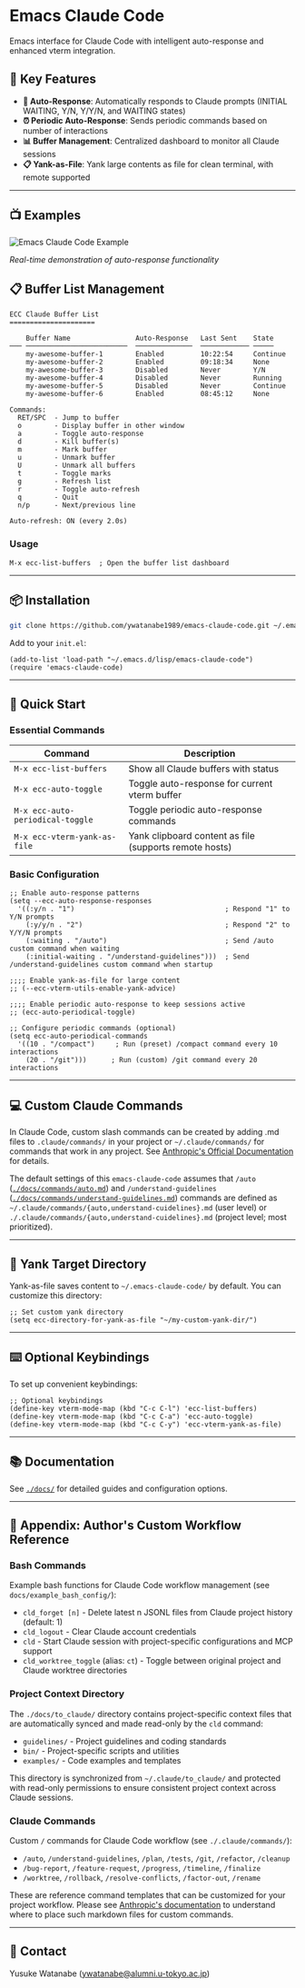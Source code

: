 <!-- ---
!-- Timestamp: 2025-07-03 08:54:56
!-- Author: ywatanabe
!-- File: /home/ywatanabe/.emacs.d/lisp/emacs-claude-code/README.md
!-- --- -->

# Emacs Claude Code

Emacs interface for Claude Code with intelligent auto-response and enhanced vterm integration.

## 🚀 Key Features
- **🤖 Auto-Response**: Automatically responds to Claude prompts (INITIAL WAITING, Y/N, Y/Y/N, and WAITING states)
- **⏰ Periodic Auto-Response**: Sends periodic commands based on number of interactions
- **📊 Buffer Management**: Centralized dashboard to monitor all Claude sessions 
- **📋 Yank-as-File**: Yank large contents as file for clean terminal, with remote supported

---

## 📺 Examples

![Emacs Claude Code Example](./docs/emacs-claude-code-demo.gif)

*Real-time demonstration of auto-response functionality*

## 📋 Buffer List Management

``` plaintext
ECC Claude Buffer List
=====================

    Buffer Name                Auto-Response   Last Sent    State
─── ─────────────────────────  ──────────────  ──────────── ─────
    my-awesome-buffer-1        Enabled         10:22:54     Continue
    my-awesome-buffer-2        Enabled         09:18:34     None
    my-awesome-buffer-3        Disabled        Never        Y/N
    my-awesome-buffer-4        Disabled        Never        Running
    my-awesome-buffer-5        Disabled        Never        Continue
    my-awesome-buffer-6        Enabled         08:45:12     None

Commands:
  RET/SPC  - Jump to buffer
  o        - Display buffer in other window
  a        - Toggle auto-response
  d        - Kill buffer(s)
  m        - Mark buffer
  u        - Unmark buffer
  U        - Unmark all buffers
  t        - Toggle marks
  g        - Refresh list
  r        - Toggle auto-refresh
  q        - Quit
  n/p      - Next/previous line

Auto-refresh: ON (every 2.0s)
```

### Usage
```elisp
M-x ecc-list-buffers  ; Open the buffer list dashboard
```

---

## 📦 Installation

```bash
git clone https://github.com/ywatanabe1989/emacs-claude-code.git ~/.emacs.d/lisp/emacs-claude-code
```

Add to your `init.el`:
```elisp
(add-to-list 'load-path "~/.emacs.d/lisp/emacs-claude-code")
(require 'emacs-claude-code)
```

---

## 🎯 Quick Start

### Essential Commands
| Command | Description |
|---------|-------------|
| `M-x ecc-list-buffers` | Show all Claude buffers with status |
| `M-x ecc-auto-toggle` | Toggle auto-response for current vterm buffer |
| `M-x ecc-auto-periodical-toggle` | Toggle periodic auto-response commands |
| `M-x ecc-vterm-yank-as-file` | Yank clipboard content as file (supports remote hosts) |

### Basic Configuration

```elisp
;; Enable auto-response patterns
(setq --ecc-auto-response-responses
  '((:y/n . "1")                                     ; Respond "1" to Y/N prompts
    (:y/y/n . "2")                                   ; Respond "2" to Y/Y/N prompts
    (:waiting . "/auto")                             ; Send /auto custom command when waiting
    (:initial-waiting . "/understand-guidelines")))  ; Send /understand-guidelines custom command when startup

;;;; Enable yank-as-file for large content
;; (--ecc-vterm-utils-enable-yank-advice)

;;;; Enable periodic auto-response to keep sessions active
;; (ecc-auto-periodical-toggle)

;; Configure periodic commands (optional)
(setq ecc-auto-periodical-commands
  '((10 . "/compact")     ; Run (preset) /compact command every 10 interactions
    (20 . "/git")))      ; Run (custom) /git command every 20 interactions
```

---

## 💻 Custom Claude Commands

In Claude Code, custom slash commands can be created by adding .md files to `.claude/commands/` in your project or `~/.claude/commands/` for commands that work in any project. See [Anthropic's Official Documentation](https://www.anthropic.com/engineering/claude-code-best-practices) for details.

  The default settings of this `emacs-claude-code` assumes that `/auto` ([`./docs/commands/auto.md`](./docs/commands/auto.md)) and `/understand-guidelines` ([`./docs/commands/understand-guidelines.md`](./docs/commands/understand-guidelines.md)) commands are defined as `~/.claude/commands/{auto,understand-cuidelines}.md` (user level) or `./.claude/commands/{auto,understand-cuidelines}.md` (project level; most prioritized).

---

## 📁 Yank Target Directory

Yank-as-file saves content to `~/.emacs-claude-code/` by default. You can customize this directory:

```elisp
;; Set custom yank directory
(setq ecc-directory-for-yank-as-file "~/my-custom-yank-dir/")
```

---

## ⌨️ Optional Keybindings

To set up convenient keybindings:

```elisp
;; Optional keybindings
(define-key vterm-mode-map (kbd "C-c C-l") 'ecc-list-buffers)
(define-key vterm-mode-map (kbd "C-c C-a") 'ecc-auto-toggle)
(define-key vterm-mode-map (kbd "C-c C-y") 'ecc-vterm-yank-as-file)
```

---

## 📚 Documentation
See [`./docs/`](./docs/) for detailed guides and configuration options.

---

## 📎 Appendix: Author's Custom Workflow Reference

### Bash Commands
Example bash functions for Claude Code workflow management (see `docs/example_bash_config/`):

- `cld_forget [n]` - Delete latest n JSONL files from Claude project history (default: 1)
- `cld_logout` - Clear Claude account credentials
- `cld` - Start Claude session with project-specific configurations and MCP support
- `cld_worktree_toggle` (alias: `ct`) - Toggle between original project and Claude worktree directories

### Project Context Directory

The `./docs/to_claude/` directory contains project-specific context files that are automatically synced and made read-only by the `cld` command:

- `guidelines/` - Project guidelines and coding standards
- `bin/` - Project-specific scripts and utilities  
- `examples/` - Code examples and templates

This directory is synchronized from `~/.claude/to_claude/` and protected with read-only permissions to ensure consistent project context across Claude sessions.

### Claude Commands
Custom `/` commands for Claude Code workflow (see `./.claude/commands/`):

- `/auto`, `/understand-guidelines`, `/plan`, `/tests`, `/git`, `/refactor`, `/cleanup`
- `/bug-report`, `/feature-request`, `/progress`, `/timeline`, `/finalize`
- `/worktree`, `/rollback`, `/resolve-conflicts`, `/factor-out`, `/rename`

These are reference command templates that can be customized for your project workflow. Please see [Anthropic's documentation](https://www.anthropic.com/engineering/claude-code-best-practices) to understand where to place such markdown files for custom commands.

---

## 📧 Contact
Yusuke Watanabe (ywatanabe@alumni.u-tokyo.ac.jp)

<!-- EOF -->